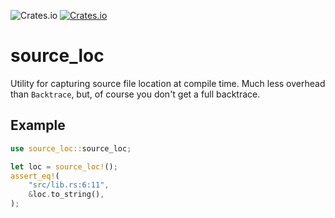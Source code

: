![Crates.io](https://img.shields.io/crates/l/source_loc)
[![Crates.io](https://img.shields.io/crates/v/source_loc)](https://docs.rs/crate/source_loc)

# source_loc

Utility for capturing source file location at compile time.
Much less overhead than `Backtrace`, but, of course you don't get a full
backtrace.

## Example

```rust
use source_loc::source_loc;

let loc = source_loc!();
assert_eq!(
    "src/lib.rs:6:11",
    &loc.to_string(),
);
```
